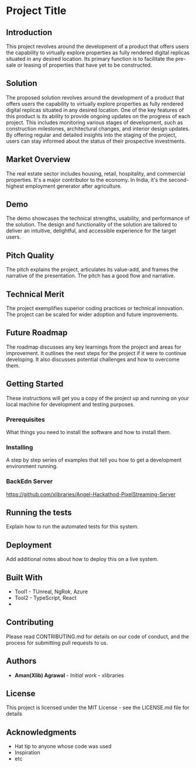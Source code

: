 # Project Title

## Introduction
This project revolves around the development of a product that offers users the capability to virtually explore properties as fully rendered digital replicas situated in any desired location. Its primary function is to facilitate the pre-sale or leasing of properties that have yet to be constructed.

## Solution
The proposed solution revolves around the development of a product that offers users the capability to virtually explore properties as fully rendered digital replicas situated in any desired location. One of the key features of this product is its ability to provide ongoing updates on the progress of each project. This includes monitoring various stages of development, such as construction milestones, architectural changes, and interior design updates. By offering regular and detailed insights into the staging of the project, users can stay informed about the status of their prospective investments.

## Market Overview
The real estate sector includes housing, retail, hospitality, and commercial properties. It's a major contributor to the economy. In India, it's the second-highest employment generator after agriculture.

## Demo
The demo showcases the technical strengths, usability, and performance of the solution. The design and functionality of the solution are tailored to deliver an intuitive, delightful, and accessible experience for the target users.

## Pitch Quality
The pitch explains the project, articulates its value-add, and frames the narrative of the presentation. The pitch has a good flow and narrative.

## Technical Merit
The project exemplifies superior coding practices or technical innovation. The project can be scaled for wider adoption and future improvements.

## Future Roadmap
The roadmap discusses any key learnings from the project and areas for improvement. It outlines the next steps for the project if it were to continue developing. It also discusses potential challenges and how to overcome them.

## Getting Started
These instructions will get you a copy of the project up and running on your local machine for development and testing purposes.

### Prerequisites
What things you need to install the software and how to install them.

### Installing
A step by step series of examples that tell you how to get a development environment running.

### BackEdn Server
https://github.com/xlibraries/Angel-Hackathod-PixelStreaming-Server

## Running the tests
Explain how to run the automated tests for this system.

## Deployment
Add additional notes about how to deploy this on a live system.

## Built With
* Tool1 - TUnreal, NgRok, Azure
* Tool2 - TypeScript, React
* 
## Contributing
Please read CONTRIBUTING.md for details on our code of conduct, and the process for submitting pull requests to us.

## Authors
* **Aman(Xlib) Agrawal** - *Initial work* - xlibraries

## License
This project is licensed under the MIT License - see the LICENSE.md file for details

## Acknowledgments
* Hat tip to anyone whose code was used
* Inspiration
* etc
